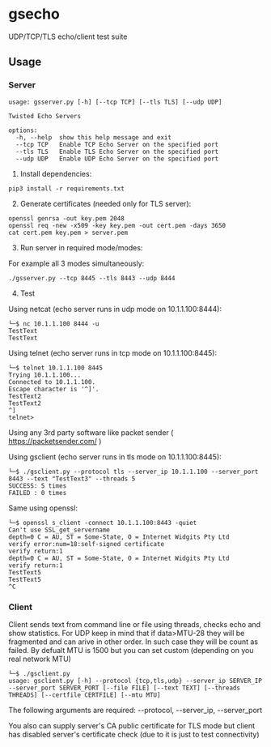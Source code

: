 # gsecho

UDP/TCP/TLS echo/client test suite


## Usage

### Server

```
usage: gsserver.py [-h] [--tcp TCP] [--tls TLS] [--udp UDP]

Twisted Echo Servers

options:
  -h, --help  show this help message and exit
  --tcp TCP   Enable TCP Echo Server on the specified port
  --tls TLS   Enable TLS Echo Server on the specified port
  --udp UDP   Enable UDP Echo Server on the specified port
```

1. Install dependencies:

```
pip3 install -r requirements.txt
```

2. Generate certificates (needed only for TLS server):

```
openssl genrsa -out key.pem 2048
openssl req -new -x509 -key key.pem -out cert.pem -days 3650
cat cert.pem key.pem > server.pem
```

3. Run server in required mode/modes:

For example all 3 modes simultaneously:

```
./gsserver.py --tcp 8445 --tls 8443 --udp 8444
```

4. Test

Using netcat (echo server runs in udp mode on 10.1.1.100:8444):

```
└─$ nc 10.1.1.100 8444 -u
TestText
TestText
```

Using telnet (echo server runs in tcp mode on 10.1.1.100:8445):

```
└─$ telnet 10.1.1.100 8445 
Trying 10.1.1.100...
Connected to 10.1.1.100.
Escape character is '^]'.
TestText2
TestText2
^]
telnet> 
```

Using any 3rd party software like packet sender ( https://packetsender.com/ )


Using gsclient (echo server runs in tls mode on 10.1.1.100:8445):

```
└─$ ./gsclient.py --protocol tls --server_ip 10.1.1.100 --server_port 8443 --text "TestText3" --threads 5
SUCCESS: 5 times
FAILED : 0 times
```

Same using openssl:

```
└─$ openssl s_client -connect 10.1.1.100:8443 -quiet
Can't use SSL_get_servername
depth=0 C = AU, ST = Some-State, O = Internet Widgits Pty Ltd
verify error:num=18:self-signed certificate
verify return:1
depth=0 C = AU, ST = Some-State, O = Internet Widgits Pty Ltd
verify return:1
TestText5
TestText5
^C
```

### Client

Client sends text from command line or file using threads, checks echo and show statistics. 
For UDP keep in mind that if data>MTU-28 they will be fragmented and can arive in other order. In such case they will be count as failed.
By defualt MTU is 1500 but you can set custom (depending on you real network MTU)

```
└─$ ./gsclient.py                                                                                          
usage: gsclient.py [-h] --protocol {tcp,tls,udp} --server_ip SERVER_IP --server_port SERVER_PORT [--file FILE] [--text TEXT] [--threads THREADS] [--certfile CERTFILE] [--mtu MTU]

```

The following arguments are required: --protocol, --server_ip, --server_port

You also can supply server's CA public certificate for TLS mode but client has disabled server's certificate check (due to it is just to test connectivity)

